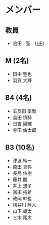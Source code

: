 # メンバー

## 教員
- 池田　聖　([HP](https://sites.google.com/view/ikeda-sei/%E6%97%A5%E6%9C%AC%E8%AA%9E))
 
## M (2名)
- 田中	聖也
- 羽賀	大輝

## B4 (4名)
- 五反田	季徹
- 島田	慎騎
- 日吉	陽輝
- 寺田	倫太郎

## B3 (10名)
- 津波	純一
- 原田	真弥
- 長島	佑樹
- 藤井	開
- 井上	想子
- 冨田	拓希
- 政岡	幹也
- 横井川	陸人
- 山下	颯太
- 三木	翔太
